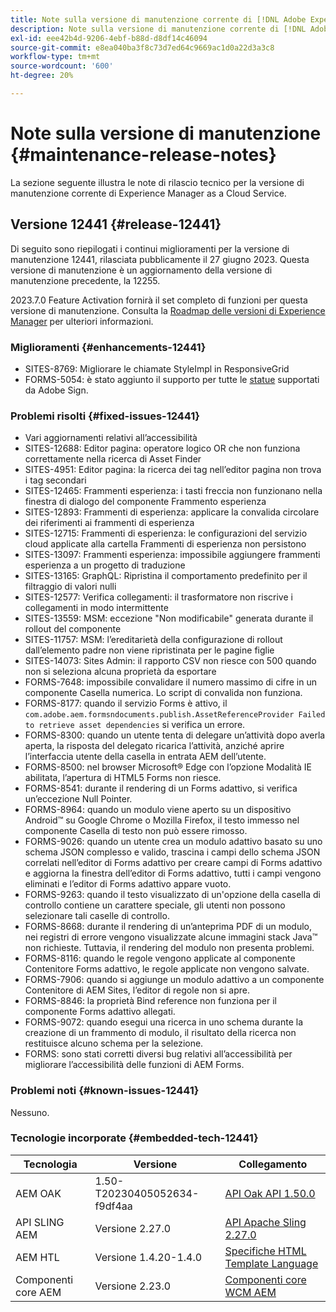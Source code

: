 ```yaml
---
title: Note sulla versione di manutenzione corrente di [!DNL Adobe Experience Manager]  as a Cloud Service.
description: Note sulla versione di manutenzione corrente di [!DNL Adobe Experience Manager]  as a Cloud Service.
exl-id: eee42b4d-9206-4ebf-b88d-d8df14c46094
source-git-commit: e8ea040ba3f8c73d7ed64c9669ac1d0a22d3a3c8
workflow-type: tm+mt
source-wordcount: '600'
ht-degree: 20%

---
```


# Note sulla versione di manutenzione {#maintenance-release-notes}

La sezione seguente illustra le note di rilascio tecnico per la versione di manutenzione corrente di Experience Manager as a Cloud Service.

## Versione 12441 {#release-12441}

Di seguito sono riepilogati i continui miglioramenti per la versione di manutenzione 12441, rilasciata pubblicamente il 27 giugno 2023. Questa versione di manutenzione è un aggiornamento della versione di manutenzione precedente, la 12255.

2023.7.0 Feature Activation fornirà il set completo di funzioni per questa versione di manutenzione. Consulta la [Roadmap delle versioni di Experience Manager](https://experienceleague.adobe.com/docs/experience-manager-release-information/aem-release-updates/update-releases-roadmap.html?lang=it) per ulteriori informazioni.

### Miglioramenti {#enhancements-12441}

- SITES-8769: Migliorare le chiamate StyleImpl in ResponsiveGrid
- FORMS-5054: è stato aggiunto il supporto per tutte le [statue](https://opensource.adobe.com/acrobat-sign/acrobat_sign_events/webhookeventsagreements.html) supportati da Adobe Sign.

### Problemi risolti {#fixed-issues-12441}

- Vari aggiornamenti relativi all’accessibilità
- SITES-12688: Editor pagina: operatore logico OR che non funziona correttamente nella ricerca di Asset Finder
- SITES-4951: Editor pagina: la ricerca dei tag nell’editor pagina non trova i tag secondari
- SITES-12465: Frammenti esperienza: i tasti freccia non funzionano nella finestra di dialogo del componente Frammento esperienza
- SITES-12893: Frammenti di esperienza: applicare la convalida circolare dei riferimenti ai frammenti di esperienza
- SITES-12715: Frammenti di esperienza: le configurazioni del servizio cloud applicate alla cartella Frammenti di esperienza non persistono
- SITES-13097: Frammenti esperienza: impossibile aggiungere frammenti esperienza a un progetto di traduzione
- SITES-13165: GraphQL: Ripristina il comportamento predefinito per il filtraggio di valori nulli
- SITES-12577: Verifica collegamenti: il trasformatore non riscrive i collegamenti in modo intermittente
- SITES-13559: MSM: eccezione &quot;Non modificabile&quot; generata durante il rollout del componente
- SITES-11757: MSM: l’ereditarietà della configurazione di rollout dall’elemento padre non viene ripristinata per le pagine figlie
- SITES-14073: Sites Admin: il rapporto CSV non riesce con 500 quando non si seleziona alcuna proprietà da esportare
- FORMS-7648: impossibile convalidare il numero massimo di cifre in un componente Casella numerica. Lo script di convalida non funziona.
- FORMS-8177: quando il servizio Forms è attivo, il `com.adobe.aem.formsndocuments.publish.AssetReferenceProvider Failed to retrieve asset dependencies` si verifica un errore.
- FORMS-8300: quando un utente tenta di delegare un’attività dopo averla aperta, la risposta del delegato ricarica l’attività, anziché aprire l’interfaccia utente della casella in entrata AEM dell’utente.
- FORMS-8500: nel browser Microsoft® Edge con l’opzione Modalità IE abilitata, l’apertura di HTML5 Forms non riesce.
- FORMS-8541: durante il rendering di un Forms adattivo, si verifica un’eccezione Null Pointer.
- FORMS-8964: quando un modulo viene aperto su un dispositivo Android™ su Google Chrome o Mozilla Firefox, il testo immesso nel componente Casella di testo non può essere rimosso.
- FORMS-9026: quando un utente crea un modulo adattivo basato su uno schema JSON complesso e valido, trascina i campi dello schema JSON correlati nell’editor di Forms adattivo per creare campi di Forms adattivo e aggiorna la finestra dell’editor di Forms adattivo, tutti i campi vengono eliminati e l’editor di Forms adattivo appare vuoto.
- FORMS-9263: quando il testo visualizzato di un&#39;opzione della casella di controllo contiene un carattere speciale, gli utenti non possono selezionare tali caselle di controllo.
- FORMS-8668: durante il rendering di un’anteprima PDF di un modulo, nei registri di errore vengono visualizzate alcune immagini stack Java™ non richieste. Tuttavia, il rendering del modulo non presenta problemi.
- FORMS-8116: quando le regole vengono applicate al componente Contenitore Forms adattivo, le regole applicate non vengono salvate.
- FORMS-7906: quando si aggiunge un modulo adattivo a un componente Contenitore di AEM Sites, l’editor di regole non si apre.
- FORMS-8846: la proprietà Bind reference non funziona per il componente Forms adattivo allegati.
- FORMS-9072: quando esegui una ricerca in uno schema durante la creazione di un frammento di modulo, il risultato della ricerca non restituisce alcuno schema per la selezione.
- FORMS: sono stati corretti diversi bug relativi all’accessibilità per migliorare l’accessibilità delle funzioni di AEM Forms.

### Problemi noti {#known-issues-12441}

Nessuno.

### Tecnologie incorporate {#embedded-tech-12441}

| Tecnologia | Versione | Collegamento |
|---|---|---|
| AEM OAK | 1.50-T20230405052634-f9df4aa | [API Oak API 1.50.0](https://www.javadoc.io/doc/org.apache.jackrabbit/oak-api/1.50.0/index.html) |
| API SLING AEM | Versione 2.27.0 | [API Apache Sling 2.27.0](https://www.javadoc.io/doc/org.apache.sling/org.apache.sling.api/latest/index.html) |
| AEM HTL | Versione 1.4.20-1.4.0 | [Specifiche HTML Template Language](https://github.com/adobe/htl-spec) |
| Componenti core AEM | Versione 2.23.0 | [Componenti core WCM AEM](https://github.com/adobe/aem-core-wcm-components) |
